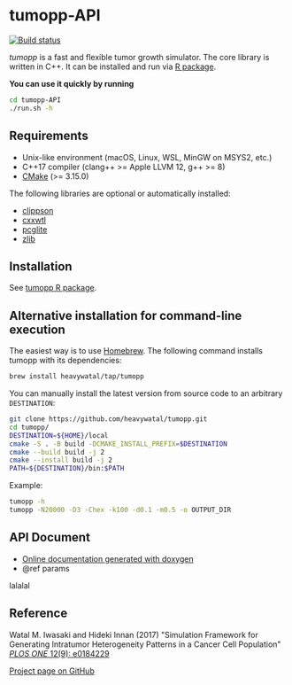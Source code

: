 # tumopp-API

[![Build status](https://github.com/heavywatal/tumopp/workflows/build/badge.svg)](https://github.com/heavywatal/tumopp/actions)

*tumopp* is a fast and flexible tumor growth simulator.
The core library is written in C++.
It can be installed and run via [R package](https://github.com/heavywatal/rtumopp/).

**You can use it quickly by running**
```sh
cd tumopp-API
./run.sh -h
```


## Requirements

- Unix-like environment (macOS, Linux, WSL, MinGW on MSYS2, etc.)
- C++17 compiler (clang++ >= Apple LLVM 12, g++ >= 8)
- [CMake](https://cmake.org/) (>= 3.15.0)

The following libraries are optional or automatically installed:

- [clippson](https://github.com/heavywatal/clippson)
- [cxxwtl](https://github.com/heavywatal/cxxwtl)
- [pcglite](https://github.com/heavywatal/pcglite)
- [zlib](https://zlib.net)


## Installation

See [tumopp R package](https://heavywatal.github.io/rtumopp/).


## Alternative installation for command-line execution

The easiest way is to use [Homebrew](https://brew.sh/).
The following command installs tumopp with its dependencies:
```sh
brew install heavywatal/tap/tumopp
```

You can manually install the latest version from source code to an arbitrary `DESTINATION`:
```sh
git clone https://github.com/heavywatal/tumopp.git
cd tumopp/
DESTINATION=${HOME}/local
cmake -S . -B build -DCMAKE_INSTALL_PREFIX=$DESTINATION
cmake --build build -j 2
cmake --install build -j 2
PATH=${DESTINATION}/bin:$PATH
```

Example:
```sh
tumopp -h
tumopp -N20000 -D3 -Chex -k100 -d0.1 -m0.5 -o OUTPUT_DIR
```


## API Document

- [Online documentation generated with doxygen](https://heavywatal.github.io/tumopp/)
- @ref params

lalalal   
## Reference

Watal M. Iwasaki and Hideki Innan (2017)
"Simulation Framework for Generating Intratumor Heterogeneity Patterns in a Cancer Cell Population"
[*PLOS ONE* 12(9): e0184229](https://doi.org/10.1371/journal.pone.0184229)

[Project page on GitHub](https://github.com/heavywatal/tumopp)
